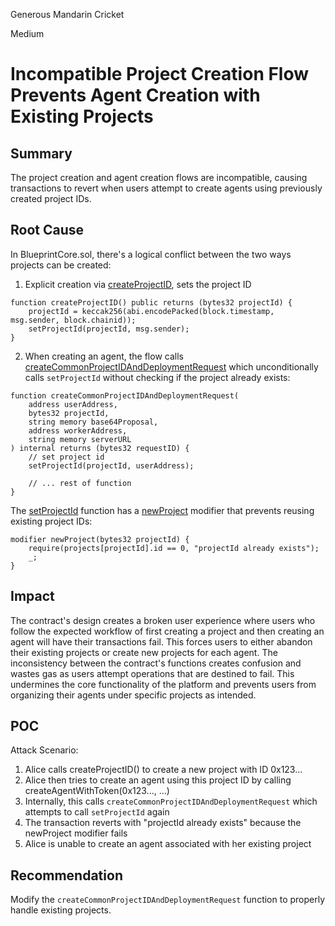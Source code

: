 Generous Mandarin Cricket

Medium

# Incompatible Project Creation Flow Prevents Agent Creation with Existing Projects

## Summary
The project creation and agent creation flows are incompatible, causing transactions to revert when users attempt to create agents using previously created project IDs.

## Root Cause
In BlueprintCore.sol, there's a logical conflict between the two ways projects can be created:

1. Explicit creation via [createProjectID](https://github.com/sherlock-audit/2025-03-crestal-network/blob/27a3c28155702b3a68f29347efedffb048010e33/crestal-omni-contracts/src/BlueprintCore.sol#L189-L196), sets the project ID

```solidity
function createProjectID() public returns (bytes32 projectId) {
    projectId = keccak256(abi.encodePacked(block.timestamp, msg.sender, block.chainid));
    setProjectId(projectId, msg.sender);
}
```

2. When creating an agent, the flow calls [createCommonProjectIDAndDeploymentRequest](https://github.com/sherlock-audit/2025-03-crestal-network/blob/27a3c28155702b3a68f29347efedffb048010e33/crestal-omni-contracts/src/BlueprintCore.sol#L367) which unconditionally calls `setProjectId` without checking if the project already exists:

```solidity
function createCommonProjectIDAndDeploymentRequest(
    address userAddress,
    bytes32 projectId,
    string memory base64Proposal,
    address workerAddress,
    string memory serverURL
) internal returns (bytes32 requestID) {
    // set project id
    setProjectId(projectId, userAddress);
    
    // ... rest of function
}
```

The [setProjectId](https://github.com/sherlock-audit/2025-03-crestal-network/blob/27a3c28155702b3a68f29347efedffb048010e33/crestal-omni-contracts/src/BlueprintCore.sol#L175) function has a [newProject](https://github.com/sherlock-audit/2025-03-crestal-network/blob/27a3c28155702b3a68f29347efedffb048010e33/crestal-omni-contracts/src/BlueprintCore.sol#L154) modifier that prevents reusing existing project IDs:
```solidity
modifier newProject(bytes32 projectId) {
    require(projects[projectId].id == 0, "projectId already exists");
    _;
}
```

## Impact
The contract's design creates a broken user experience where users who follow the expected workflow of first creating a project and then creating an agent will have their transactions fail. This forces users to either abandon their existing projects or create new projects for each agent. The inconsistency between the contract's functions creates confusion and wastes gas as users attempt operations that are destined to fail. This undermines the core functionality of the platform and prevents users from organizing their agents under specific projects as intended.

## POC

Attack Scenario:

1. Alice calls createProjectID() to create a new project with ID 0x123...
2. Alice then tries to create an agent using this project ID by calling createAgentWithToken(0x123..., ...)
3. Internally, this calls `createCommonProjectIDAndDeploymentRequest` which attempts to call `setProjectId` again
4. The transaction reverts with "projectId already exists" because the newProject modifier fails
5. Alice is unable to create an agent associated with her existing project

## Recommendation

Modify the `createCommonProjectIDAndDeploymentRequest` function to properly handle existing projects.